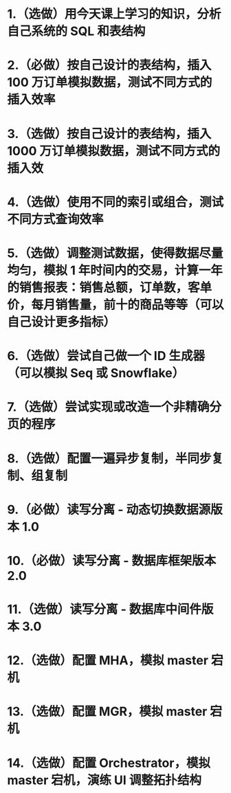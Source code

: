 # 1.（选做）用今天课上学习的知识，分析自己系统的 SQL 和表结构
# 2.（必做）按自己设计的表结构，插入 100 万订单模拟数据，测试不同方式的插入效率
# 3.（选做）按自己设计的表结构，插入 1000 万订单模拟数据，测试不同方式的插入效
# 4.（选做）使用不同的索引或组合，测试不同方式查询效率
# 5.（选做）调整测试数据，使得数据尽量均匀，模拟 1 年时间内的交易，计算一年的销售报表：销售总额，订单数，客单价，每月销售量，前十的商品等等（可以自己设计更多指标）
# 6.（选做）尝试自己做一个 ID 生成器（可以模拟 Seq 或 Snowflake）
# 7.（选做）尝试实现或改造一个非精确分页的程序

# 8.（选做）配置一遍异步复制，半同步复制、组复制
# 9.（必做）读写分离 - 动态切换数据源版本 1.0
# 10.（必做）读写分离 - 数据库框架版本 2.0
# 11.（选做）读写分离 - 数据库中间件版本 3.0
# 12.（选做）配置 MHA，模拟 master 宕机
# 13.（选做）配置 MGR，模拟 master 宕机
# 14.（选做）配置 Orchestrator，模拟 master 宕机，演练 UI 调整拓扑结构
